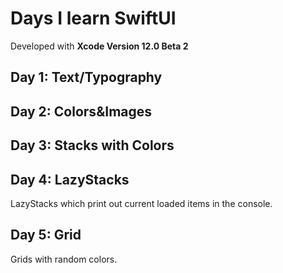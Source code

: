 # Days I learn SwiftUI

Developed with **Xcode Version 12.0 Beta 2**

## Day 1: Text/Typography

## Day 2: Colors&Images

## Day 3: Stacks with Colors

## Day 4: LazyStacks
LazyStacks which print out current loaded  items in the console.

## Day 5: Grid
Grids with random colors.